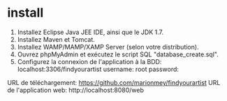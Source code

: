 install
==============

1) Installez Eclipse Java JEE IDE, ainsi que le JDK 1.7.
2) Installez Maven et Tomcat.
3) Installez WAMP/MAMP/XAMP Server (selon votre distribution).
4) Ouvrez phpMyAdmin et exécutez le script SQL "database_create.sql".
5) Configurez la connexion de l'application à la BDD:
	localhost:3306/findyourartist
	username: root
	password:

URL de téléchargement: https://github.com/marionmey/findyourartist
URL de l'application web: http://localhost:8080/web



